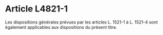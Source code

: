 # Article L4821-1

Les dispositions générales prévues par les articles L. 1521-1 à L. 1521-4 sont également applicables aux dispositions du présent titre.